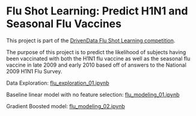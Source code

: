 # Flu Shot Learning: Predict H1N1 and Seasonal Flu Vaccines

This project is part of the [DrivenData Flu Shot Learning competition](https://www.drivendata.org/competitions/66/flu-shot-learning/). 

The purpose of this project is to predict the likelihood of subjects having been vaccinated with both the H1N1 flu vaccine as well as the seasonal flu vaccine in late 2009 and early 2010 based off of answers to the National 2009 H1N1 Flu Survey.

Data Exploration: 
[flu_exploration_01.ipynb](https://github.com/talanthier/h1n1-flu-vaccine-prediction/blob/main/flu_exploration_01.ipynb)

Baseline linear model with no feature selection:
[flu_modeling_01.ipynb](https://github.com/talanthier/h1n1-flu-vaccine-prediction/blob/main/flu_modeling_01.ipynb)

Gradient Boosted model:
[flu_modeling_02.ipynb](https://github.com/talanthier/h1n1-flu-vaccine-prediction/blob/main/flu_modeling_02.ipynb)
